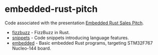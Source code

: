 # embedded-rust-pitch

Code associated with the presentation [Embedded Rust Sales Pitch](https://docs.google.com/presentation/d/14P-jF8fXT69MUe5DhKM-JztrhbxkxcdtGwlllRjFDWw/view).

* [fizzbuzz](fizzbuzz/src/main.rs) - FizzBuzz in Rust.
* [snippets](snippets/examples/) - Code snippets introducing language features.
* [embedded](embedded/examples/) - Basic embedded Rust programs, targeting STM32F767 Nucleo-144 board.
